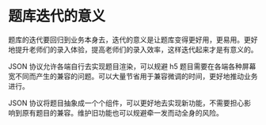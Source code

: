 # 题库迭代的意义

题库的迭代要回归到业务本身去，迭代的意义是让题库变得更好用，更易用。更好地提升老师们的录入体验，提高老师们的录入效率，这样迭代起来才是有意义的。

JSON 协议允许各端自行去实现题目渲染，可以规避 h5 题目需要在各端各种屏幕宽不同而产生的兼容的问题。可以大量节省用于兼容微调的时间，更好地推动业务进行。

JSON 协议将题目抽象成一个个组件，可以更好地去实现新功能，不需要担心影响到原有题目的兼容。维护旧功能也可以规避牵一发而动全身的风险。
